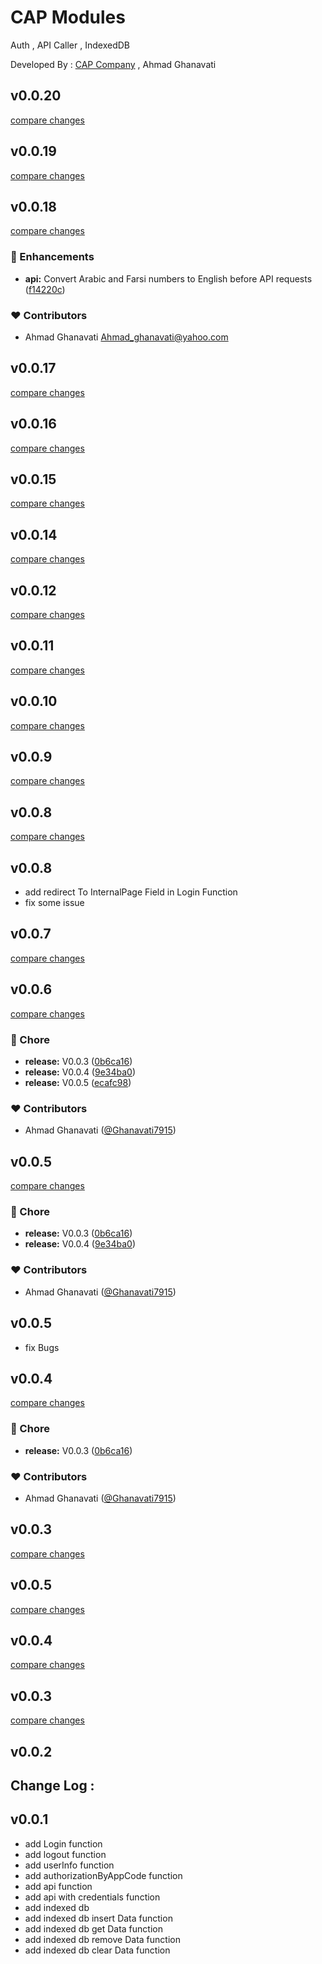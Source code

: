 # CAP Modules
Auth , API Caller , IndexedDB

Developed By : [CAP Company](https://i-cap.ir) , Ahmad Ghanavati
## v0.0.20

[compare changes](https://undefined/undefined/compare/v0.0.19...v0.0.20)

## v0.0.19

[compare changes](https://undefined/undefined/compare/v0.0.18...v0.0.19)

## v0.0.18

[compare changes](https://undefined/undefined/compare/v0.0.17...v0.0.18)

### 🚀 Enhancements

- **api:** Convert Arabic and Farsi numbers to English before API requests ([f14220c](https://undefined/undefined/commit/f14220c))

### ❤️ Contributors

- Ahmad Ghanavati <Ahmad_ghanavati@yahoo.com>

## v0.0.17

[compare changes](https://undefined/undefined/compare/v0.0.16...v0.0.17)

## v0.0.16

[compare changes](https://undefined/undefined/compare/v0.0.15...v0.0.16)

## v0.0.15

[compare changes](https://undefined/undefined/compare/v0.0.14...v0.0.15)

## v0.0.14

[compare changes](https://undefined/undefined/compare/v0.0.12...v0.0.14)

## v0.0.12

[compare changes](https://undefined/undefined/compare/v0.0.11...v0.0.12)

## v0.0.11

[compare changes](https://undefined/undefined/compare/v0.0.10...v0.0.11)

## v0.0.10

[compare changes](https://undefined/undefined/compare/v0.0.9...v0.0.10)

## v0.0.9

[compare changes](https://undefined/undefined/compare/v0.0.8...v0.0.9)

## v0.0.8

[compare changes](https://undefined/undefined/compare/v0.0.7...v0.0.8)

## v0.0.8
- add redirect To InternalPage Field in Login Function
- fix some issue

## v0.0.7

[compare changes](https://undefined/undefined/compare/v0.0.6...v0.0.7)

## v0.0.6

[compare changes](https://undefined/undefined/compare/v0.0.5...v0.0.6)

### 🏡 Chore

- **release:** V0.0.3 ([0b6ca16](https://undefined/undefined/commit/0b6ca16))
- **release:** V0.0.4 ([9e34ba0](https://undefined/undefined/commit/9e34ba0))
- **release:** V0.0.5 ([ecafc98](https://undefined/undefined/commit/ecafc98))

### ❤️ Contributors

- Ahmad Ghanavati ([@Ghanavati7915](http://github.com/Ghanavati7915))

## v0.0.5

[compare changes](https://undefined/undefined/compare/v0.0.5...v0.0.5)

### 🏡 Chore

- **release:** V0.0.3 ([0b6ca16](https://undefined/undefined/commit/0b6ca16))
- **release:** V0.0.4 ([9e34ba0](https://undefined/undefined/commit/9e34ba0))

### ❤️ Contributors

- Ahmad Ghanavati ([@Ghanavati7915](http://github.com/Ghanavati7915))

## v0.0.5

- fix Bugs

## v0.0.4

[compare changes](https://undefined/undefined/compare/v0.0.5...v0.0.4)

### 🏡 Chore

- **release:** V0.0.3 ([0b6ca16](https://undefined/undefined/commit/0b6ca16))

### ❤️ Contributors

- Ahmad Ghanavati ([@Ghanavati7915](http://github.com/Ghanavati7915))

## v0.0.3

[compare changes](https://undefined/undefined/compare/v0.0.5...v0.0.3)

## v0.0.5

[compare changes](https://undefined/undefined/compare/v0.0.4...v0.0.5)

## v0.0.4

[compare changes](https://undefined/undefined/compare/v0.0.3...v0.0.4)

## v0.0.3

[compare changes](https://undefined/undefined/compare/v0.0.2...v0.0.3)

## v0.0.2

## Change Log :
## v0.0.1
- add Login  function
- add logout function
- add userInfo function
- add authorizationByAppCode function
- add api function
- add api with credentials function
- add indexed db
- add indexed db insert Data function
- add indexed db get Data function
- add indexed db remove Data function
- add indexed db clear Data function
